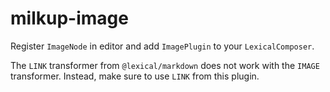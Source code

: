 # milkup-image

Register `ImageNode` in editor and add `ImagePlugin` to your `LexicalComposer`.

The `LINK` transformer from `@lexical/markdown` does not work with the `IMAGE`
transformer. Instead, make sure to use `LINK` from this plugin.